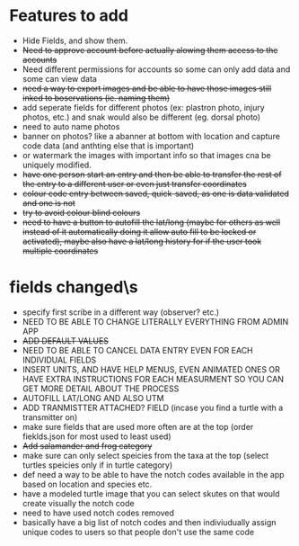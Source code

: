 # Features to add
- Hide Fields, and show them.
- ~~Need to approve account before actually alowing them access to the accounts~~
- Need different permissions for accounts so some can only add data and some can view data  
- ~~need a way to export images and be able to have those images still inked to boservations (ie. naming them)~~
- add seperate fields for different photos (ex: plastron photo, injury photos, etc.) and snak would also be different (eg. dorsal photo)
- need to auto name photos 
- banner on photos? like a abanner at bottom with location and capture code data (and anthting else that is important)
- or watermark the images with important info so that images cna be uniquely modified.
- ~~have one person start an entry and then be able to transfer the rest of the entry to a different user or even just transfer coordinates~~
- ~~colour code entry between saved, quick-saved, as one is data validated and one is not~~ 
- ~~try to avoid colour blind colours~~
- ~~need to have a button to autofill the lat/long (maybe for others as well instead of it automatically doing it allow auto fill to be locked or activated), maybe also have a lat/long history for if the user took multiple coordinates~~


# fields changed\s
- specify first scribe in a different way (observer? etc.)
-  NEED TO BE ABLE TO CHANGE LITERALLY EVERYTHING FROM ADMIN APP
- ~~ADD DEFAULT VALUES~~
- NEED TO BE ABLE TO CANCEL DATA ENTRY EVEN FOR EACH INDIVIDUAL FIELDS
- INSERT UNITS, AND HAVE HELP MENUS, EVEN ANIMATED ONES OR HAVE EXTRA INSTRUCTIONS FOR EACH MEASURMENT SO YOU CAN GET MORE DETAIL ABOUT THE PROCESS
- AUTOFILL LAT/LONG AND ALSO UTM
- ADD TRANMISTTER ATTACHED? FIELD (incase you find a turtle with a transmitter on)
- make sure fields that are used more often are at the top (order fieklds.json for most used to least used)
- ~~Add salamander and frog category~~
- make sure can only select speicies from the taxa at the top (select turtles speicies only if in turtle category)
- def need a way to be able to have the notch codes available in the app based on location and species etc.
- have a modeled turtle image that you can select skutes on that would create visually the notch code
- need to have used notch codes removed
- basically have a big list of notch codes and then indiviudually assign unique codes to users so that people don't use the same code
